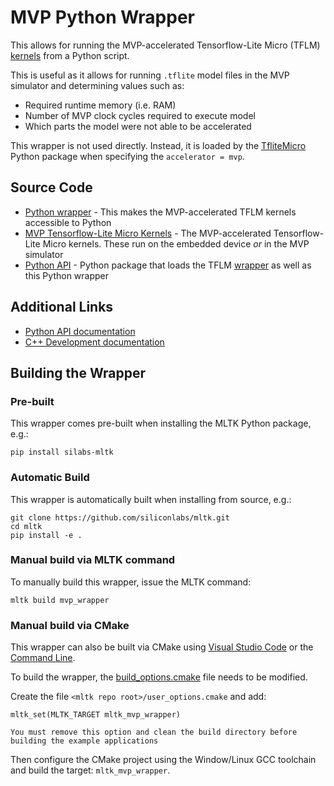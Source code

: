 # MVP Python Wrapper

This allows for running the MVP-accelerated Tensorflow-Lite Micro (TFLM) [kernels](../../cpp/shared/gecko_sdk/tflite_micro_mvp_kernels) from a Python script.

This is useful as it allows for running `.tflite` model files in the MVP simulator and determining values such as:  
- Required runtime memory (i.e. RAM)
- Number of MVP clock cycles required to execute model
- Which parts the model were not able to be accelerated


This wrapper is not used directly. Instead, it is loaded by the [TfliteMicro](mltk.core.tflite_micro.TfliteMicro) Python package when specifying the `accelerator = mvp`.


## Source Code

- [Python wrapper](../../cpp/mvp_wrapper) - This makes the MVP-accelerated TFLM kernels accessible to Python
- [MVP Tensorflow-Lite Micro Kernels](../../cpp/shared/gecko_sdk/tflite_micro_mvp_kernels) - The MVP-accelerated Tensorflow-Lite Micro kernels. These run on the embedded device _or_ in the MVP simulator
- [Python API](../../mltk/core/tflite_micro) - Python package that loads the TFLM [wrapper](./tflite_micro_wrapper.md) as well as this Python wrapper



## Additional Links

- [Python API documentation](mltk.core.tflite_micro.TfliteMicro)
- [C++ Development documentation](../../../../docs/cpp_development/index.md)



## Building the Wrapper

### Pre-built

This wrapper comes pre-built when installing the MLTK Python package, e.g.:

```shell 
pip install silabs-mltk
```


### Automatic Build

This wrapper is automatically built when installing from source, e.g.:

```shell
git clone https://github.com/siliconlabs/mltk.git
cd mltk
pip install -e .
```

### Manual build via MLTK command

To manually build this wrapper, issue the MLTK command:

```shell
mltk build mvp_wrapper
```


### Manual build via CMake

This wrapper can also be built via CMake using [Visual Studio Code](../../../../docs/cpp_development/vscode.md) or the [Command Line](../../../../docs/cpp_development/command_line.md).

To build the wrapper, the [build_options.cmake](../../../../docs/cpp_development/build_options.md) file needs to be modified.

Create the file `<mltk repo root>/user_options.cmake` and add:

```
mltk_set(MLTK_TARGET mltk_mvp_wrapper)
```

```{note}
You must remove this option and clean the build directory before building the example applications
```

Then configure the CMake project using the Window/Linux GCC toolchain and build the target: `mltk_mvp_wrapper`.

